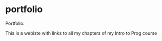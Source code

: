 # portfolio 
Portfolio:


This is a webiste with links to all my chapters of my Intro to Prog course
